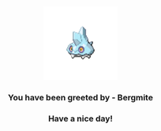 <p align="center">
            <img src="https://raw.githubusercontent.com/PokeAPI/sprites/master/sprites/pokemon/712.png" width="150" height="150">
          </p>
          <h3 align="center">You have been greeted by - <b>Bergmite</b></h3>
          <h3 align="center">Have a nice day!</h3>
        